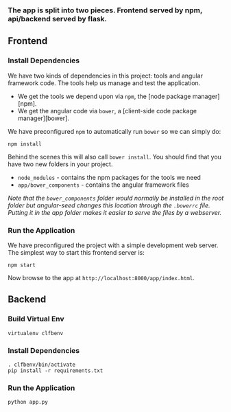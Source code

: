 ### The app is split into two pieces. Frontend served by npm, api/backend served by flask.

## Frontend

### Install Dependencies

We have two kinds of dependencies in this project: tools and angular framework code.  The tools help
us manage and test the application.

* We get the tools we depend upon via `npm`, the [node package manager][npm].
* We get the angular code via `bower`, a [client-side code package manager][bower].

We have preconfigured `npm` to automatically run `bower` so we can simply do:

```
npm install
```

Behind the scenes this will also call `bower install`.  You should find that you have two new
folders in your project.

* `node_modules` - contains the npm packages for the tools we need
* `app/bower_components` - contains the angular framework files

*Note that the `bower_components` folder would normally be installed in the root folder but
angular-seed changes this location through the `.bowerrc` file.  Putting it in the app folder makes
it easier to serve the files by a webserver.*

### Run the Application

We have preconfigured the project with a simple development web server.  The simplest way to start
this frontend server is:

```
npm start
```

Now browse to the app at `http://localhost:8000/app/index.html`.

## Backend

### Build Virtual Env

```
virtualenv clfbenv
```

### Install Dependencies

```
. clfbenv/bin/activate
pip install -r requirements.txt
```

### Run the Application

```
python app.py
```